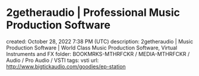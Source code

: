 # 2getheraudio | Professional Music Production Software

created: October 28, 2022 7:38 PM (UTC)
description: 2getheraudio | Music Production Software | World Class Music Production Software, Virtual Instruments and FX
folder: BOOKMRKS-MTHRFCKR / MEDIA-MTHRFCKR / Audio / Pro Audio / VSTI
tags: vsti
url: http://www.bigtickaudio.com/goodies/ep-station